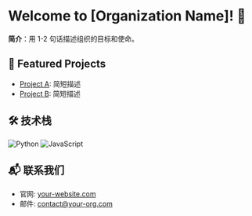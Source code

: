 # Welcome to [Organization Name]! 🚀

**简介**：用 1-2 句话描述组织的目标和使命。

## 🌟 Featured Projects
- [Project A](链接): 简短描述
- [Project B](链接): 简短描述

## 🛠️ 技术栈
![Python](https://img.shields.io/badge/-Python-3776AB?logo=python&logoColor=white)
![JavaScript](https://img.shields.io/badge/-JavaScript-F7DF1E?logo=javascript&logoColor=black)

## 📬 联系我们
- 官网: [your-website.com](链接)
- 邮件: contact@your-org.com
